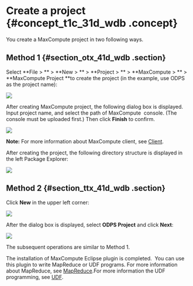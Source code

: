# Create a project {#concept_t1c_31d_wdb .concept}

You create a MaxCompute project in two following ways.

## Method 1 {#section_otx_41d_wdb .section}

Select **File \> ** \> **New \> ** \> **Project \> ** \> **MaxCompute \> ** \> **MaxCompute Project **to create the project \(in the example, use ODPS as the project name\):

![](http://static-aliyun-doc.oss-cn-hangzhou.aliyuncs.com/assets/img/12151/2937_en-US.png)

After creating MaxCompute project, the following dialog box is displayed.  Input project name, and select the path of MaxCompute  console. \(The console must be uploaded first.\) Then click **Finish** to confirm.

![](http://static-aliyun-doc.oss-cn-hangzhou.aliyuncs.com/assets/img/12151/2938_en-US.png)

**Note:** For more information about MaxCompute client, see [Client](EN-US_TP_12112.dita).

After creating the project, the following directory structure is displayed in the left Package Explorer:

![](http://static-aliyun-doc.oss-cn-hangzhou.aliyuncs.com/assets/img/12151/2939_en-US.png)

## Method 2 {#section_ttx_41d_wdb .section}

Click **New** in the upper left corner:

![](http://static-aliyun-doc.oss-cn-hangzhou.aliyuncs.com/assets/img/12151/2940_en-US.png)

After the dialog box is displayed, select **ODPS Project** and click **Next**:

![](http://static-aliyun-doc.oss-cn-hangzhou.aliyuncs.com/assets/img/12151/2941_en-US.png)

The subsequent operations are similar to Method 1.

The installation of MaxCompute Eclipse plugin is completed.  You can use this plugin to write MapReduce or UDF programs. For more information about MapReduce, see [MapReduce](EN-US_TP_12152.dita).For more information the UDF programming, see [UDF](EN-US_TP_12153.dita).

